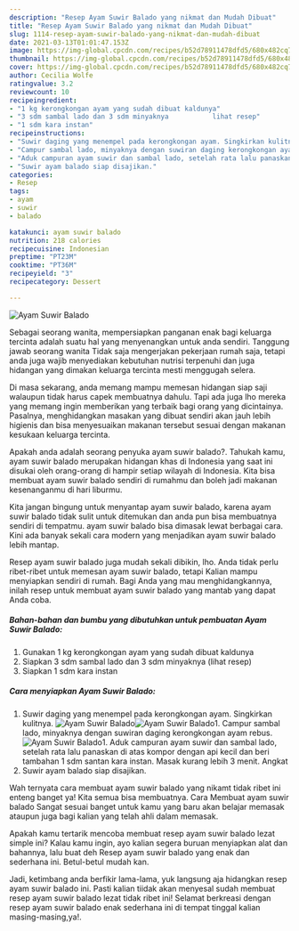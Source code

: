 ```yaml
---
description: "Resep Ayam Suwir Balado yang nikmat dan Mudah Dibuat"
title: "Resep Ayam Suwir Balado yang nikmat dan Mudah Dibuat"
slug: 1114-resep-ayam-suwir-balado-yang-nikmat-dan-mudah-dibuat
date: 2021-03-13T01:01:47.153Z
image: https://img-global.cpcdn.com/recipes/b52d78911478dfd5/680x482cq70/ayam-suwir-balado-foto-resep-utama.jpg
thumbnail: https://img-global.cpcdn.com/recipes/b52d78911478dfd5/680x482cq70/ayam-suwir-balado-foto-resep-utama.jpg
cover: https://img-global.cpcdn.com/recipes/b52d78911478dfd5/680x482cq70/ayam-suwir-balado-foto-resep-utama.jpg
author: Cecilia Wolfe
ratingvalue: 3.2
reviewcount: 10
recipeingredient:
- "1 kg kerongkongan ayam yang sudah dibuat kaldunya"
- "3 sdm sambal lado dan 3 sdm minyaknya           lihat resep"
- "1 sdm kara instan"
recipeinstructions:
- "Suwir daging yang menempel pada kerongkongan ayam. Singkirkan kulitnya."
- "Campur sambal lado, minyaknya dengan suwiran daging kerongkongan ayam rebus."
- "Aduk campuran ayam suwir dan sambal lado, setelah rata lalu panaskan di atas kompor dengan api kecil dan beri tambahan 1 sdm santan kara instan. Masak kurang lebih 3 menit. Angkat"
- "Suwir ayam balado siap disajikan."
categories:
- Resep
tags:
- ayam
- suwir
- balado

katakunci: ayam suwir balado 
nutrition: 218 calories
recipecuisine: Indonesian
preptime: "PT23M"
cooktime: "PT36M"
recipeyield: "3"
recipecategory: Dessert

---
```



![Ayam Suwir Balado](https://img-global.cpcdn.com/recipes/b52d78911478dfd5/680x482cq70/ayam-suwir-balado-foto-resep-utama.jpg)

Sebagai seorang wanita, mempersiapkan panganan enak bagi keluarga tercinta adalah suatu hal yang menyenangkan untuk anda sendiri. Tanggung jawab seorang  wanita Tidak saja mengerjakan pekerjaan rumah saja, tetapi anda juga wajib menyediakan kebutuhan nutrisi terpenuhi dan juga hidangan yang dimakan keluarga tercinta mesti menggugah selera.

Di masa  sekarang, anda memang mampu memesan hidangan siap saji walaupun tidak harus capek membuatnya dahulu. Tapi ada juga lho mereka yang memang ingin memberikan yang terbaik bagi orang yang dicintainya. Pasalnya, menghidangkan masakan yang dibuat sendiri akan jauh lebih higienis dan bisa menyesuaikan makanan tersebut sesuai dengan makanan kesukaan keluarga tercinta. 



Apakah anda adalah seorang penyuka ayam suwir balado?. Tahukah kamu, ayam suwir balado merupakan hidangan khas di Indonesia yang saat ini disukai oleh orang-orang di hampir setiap wilayah di Indonesia. Kita bisa membuat ayam suwir balado sendiri di rumahmu dan boleh jadi makanan kesenanganmu di hari liburmu.

Kita jangan bingung untuk menyantap ayam suwir balado, karena ayam suwir balado tidak sulit untuk ditemukan dan anda pun bisa membuatnya sendiri di tempatmu. ayam suwir balado bisa dimasak lewat berbagai cara. Kini ada banyak sekali cara modern yang menjadikan ayam suwir balado lebih mantap.

Resep ayam suwir balado juga mudah sekali dibikin, lho. Anda tidak perlu ribet-ribet untuk memesan ayam suwir balado, tetapi Kalian mampu menyiapkan sendiri di rumah. Bagi Anda yang mau menghidangkannya, inilah resep untuk membuat ayam suwir balado yang mantab yang dapat Anda coba.

<!--inarticleads1-->

##### Bahan-bahan dan bumbu yang dibutuhkan untuk pembuatan Ayam Suwir Balado:

1. Gunakan 1 kg kerongkongan ayam yang sudah dibuat kaldunya
1. Siapkan 3 sdm sambal lado dan 3 sdm minyaknya           (lihat resep)
1. Siapkan 1 sdm kara instan




<!--inarticleads2-->

##### Cara menyiapkan Ayam Suwir Balado:

1. Suwir daging yang menempel pada kerongkongan ayam. Singkirkan kulitnya.
<img src="https://img-global.cpcdn.com/steps/f4649e3fa840869b/160x128cq70/ayam-suwir-balado-langkah-memasak-1-foto.jpg" alt="Ayam Suwir Balado"><img src="https://img-global.cpcdn.com/steps/dc9a35ac0f097523/160x128cq70/ayam-suwir-balado-langkah-memasak-1-foto.jpg" alt="Ayam Suwir Balado">1. Campur sambal lado, minyaknya dengan suwiran daging kerongkongan ayam rebus.
<img src="https://img-global.cpcdn.com/steps/518ca1115e3d4afc/160x128cq70/ayam-suwir-balado-langkah-memasak-2-foto.jpg" alt="Ayam Suwir Balado">1. Aduk campuran ayam suwir dan sambal lado, setelah rata lalu panaskan di atas kompor dengan api kecil dan beri tambahan 1 sdm santan kara instan. Masak kurang lebih 3 menit. Angkat
1. Suwir ayam balado siap disajikan.




Wah ternyata cara membuat ayam suwir balado yang nikamt tidak ribet ini enteng banget ya! Kita semua bisa membuatnya. Cara Membuat ayam suwir balado Sangat sesuai banget untuk kamu yang baru akan belajar memasak ataupun juga bagi kalian yang telah ahli dalam memasak.

Apakah kamu tertarik mencoba membuat resep ayam suwir balado lezat simple ini? Kalau kamu ingin, ayo kalian segera buruan menyiapkan alat dan bahannya, lalu buat deh Resep ayam suwir balado yang enak dan sederhana ini. Betul-betul mudah kan. 

Jadi, ketimbang anda berfikir lama-lama, yuk langsung aja hidangkan resep ayam suwir balado ini. Pasti kalian tiidak akan menyesal sudah membuat resep ayam suwir balado lezat tidak ribet ini! Selamat berkreasi dengan resep ayam suwir balado enak sederhana ini di tempat tinggal kalian masing-masing,ya!.


